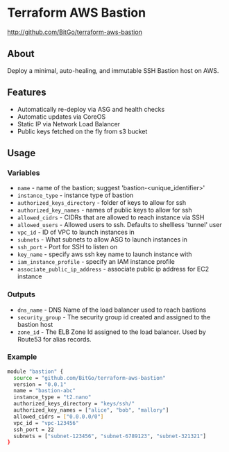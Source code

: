 # Terraform AWS Bastion #

<http://github.com/BitGo/terraform-aws-bastion>

## About ##

Deploy a minimal, auto-healing, and immutable SSH Bastion host on AWS.

## Features ##

  * Automatically re-deploy via ASG and health checks
  * Automatic updates via CoreOS
  * Static IP via Network Load Balancer
  * Public keys fetched on the fly from s3 bucket

## Usage  ##

### Variables

  * ```name``` - name of the bastion; suggest 'bastion-<unique_identifier>'
  * ```instance_type``` - instance type of bastion
  * ```authorized_keys_directory``` - folder of keys to allow for ssh
  * ```authorized_key_names``` - names of public keys to allow for ssh
  * ```allowed_cidrs``` - CIDRs that are allowed to reach instance via SSH
  * ```allowed_users``` - Allowed users to ssh. Defaults to shellless 'tunnel' user
  * ```vpc_id``` - ID of VPC to launch instances in
  * ```subnets``` - What subnets to allow ASG to launch instances in
  * ```ssh_port``` - Port for SSH to listen on
  * ```key_name``` - specify aws ssh key name to launch instance with
  * ```iam_instance_profile``` - specify an IAM instance profile
  * ```associate_public_ip_address``` - associate public ip address for EC2 instance

### Outputs

  * ```dns_name``` - DNS Name of the load balancer used to reach bastions
  * ```security_group``` - The security group id created and assigned to the bastion host
  * ```zone_id``` - The ELB Zone Id assigned to the load balancer. Used by Route53 for alias records.

### Example

```bash
module "bastion" {
  source = "github.com/BitGo/terraform-aws-bastion"
  version = "0.0.1"
  name = "bastion-abc"
  instance_type = "t2.nano"
  authorized_keys_directory = "keys/ssh/"
  authorized_key_names = ["alice", "bob", "mallory"]
  allowed_cidrs = ["0.0.0.0/0"]
  vpc_id = "vpc-123456"
  ssh_port = 22
  subnets = ["subnet-123456", "subnet-6789123", "subnet-321321"]
}
```
